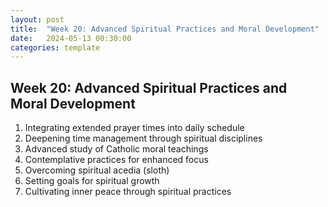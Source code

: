 ```yaml
---
layout: post
title:  "Week 20: Advanced Spiritual Practices and Moral Development"
date:   2024-05-13 00:30:00
categories: template
---
```



## Week 20: Advanced Spiritual Practices and Moral Development
1. Integrating extended prayer times into daily schedule
2. Deepening time management through spiritual disciplines
3. Advanced study of Catholic moral teachings
4. Contemplative practices for enhanced focus
5. Overcoming spiritual acedia (sloth)
6. Setting goals for spiritual growth
7. Cultivating inner peace through spiritual practices

